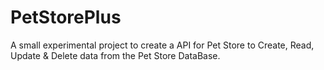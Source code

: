 # PetStorePlus
A small experimental project to create a API for Pet Store to Create, Read, Update &amp; Delete data from the Pet Store DataBase.
